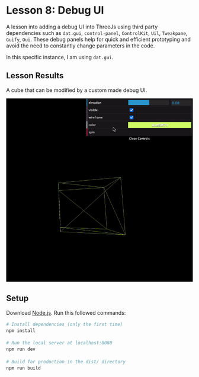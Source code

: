 # Lesson 8: Debug UI
A lesson into adding a debug UI into ThreeJs using third party dependencies such as `dat.gui`, `control-panel`, `ControlKit`, `Uil`, `Tweakpane`, `Guify`, `Oui`. These debug panels help for quick and efficient prototyping and avoid the need to constantly change parameters in the code.

In this specific instance, I am using `dat.gui`.

## Lesson Results
A cube that can be modified by a custom made debug UI.

![A cube that is being moved, color changed, and spun by buttons and selectors on a debug UI](/08-debug-ui/readme-assets/debug-ui.gif)

## Setup
Download [Node.js](https://nodejs.org/en/download/).
Run this followed commands:

``` bash
# Install dependencies (only the first time)
npm install

# Run the local server at localhost:8080
npm run dev

# Build for production in the dist/ directory
npm run build
```
